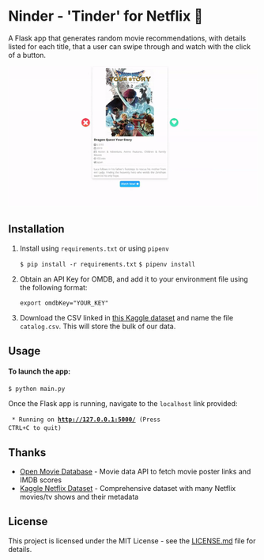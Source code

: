 # Ninder - 'Tinder' for Netflix 🍿

A Flask app that generates random movie recommendations, with details listed for each title, that a user can swipe through and watch with the click of a button.

![app demo](/demo.gif)

## Installation
1. Install using `requirements.txt` or using `pipenv`

    ```$ pip install -r requirements.txt```
    ```$ pipenv install ```

2. Obtain an API Key for OMDB, and add it to your environment file using the following format:

    ```
    export omdbKey="YOUR_KEY"
    ```

3. Download the CSV linked in [this Kaggle dataset](https://www.kaggle.com/shivamb/netflix-shows) and name the file `catalog.csv`. This will store the bulk of our data.


## Usage
#### To launch the app:
    $ python main.py

Once the Flask app is running, navigate to the `localhost` link provided:

<code> * Running on <b>http://127.0.0.1:5000/</b> (Press CTRL+C to quit)</code>


## Thanks

* [Open Movie Database](http://www.omdbapi.com/) - Movie data API to fetch movie poster links and IMDB scores
* [Kaggle Netflix Dataset](https://www.kaggle.com/shivamb/netflix-shows) - Comprehensive dataset with many Netflix movies/tv shows and their metadata

## License

This project is licensed under the MIT License - see the [LICENSE.md](/LICENSE) file for details.